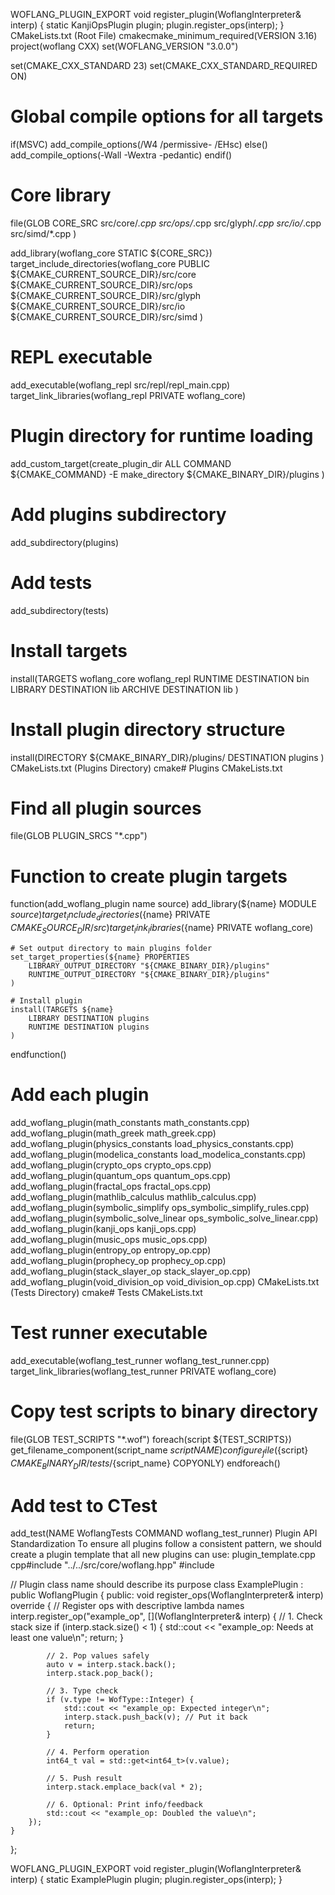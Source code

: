 WOFLANG_PLUGIN_EXPORT void register_plugin(WoflangInterpreter& interp) {
    static KanjiOpsPlugin plugin;
    plugin.register_ops(interp);
}
CMakeLists.txt (Root File)
cmakecmake_minimum_required(VERSION 3.16)
project(woflang CXX)
set(WOFLANG_VERSION "3.0.0")

set(CMAKE_CXX_STANDARD 23)
set(CMAKE_CXX_STANDARD_REQUIRED ON)

# Global compile options for all targets
if(MSVC)
    add_compile_options(/W4 /permissive- /EHsc)
else()
    add_compile_options(-Wall -Wextra -pedantic)
endif()

# Core library
file(GLOB CORE_SRC 
    src/core/*.cpp
    src/ops/*.cpp 
    src/glyph/*.cpp 
    src/io/*.cpp 
    src/simd/*.cpp
)

add_library(woflang_core STATIC ${CORE_SRC})
target_include_directories(woflang_core PUBLIC 
    ${CMAKE_CURRENT_SOURCE_DIR}/src/core
    ${CMAKE_CURRENT_SOURCE_DIR}/src/ops
    ${CMAKE_CURRENT_SOURCE_DIR}/src/glyph
    ${CMAKE_CURRENT_SOURCE_DIR}/src/io
    ${CMAKE_CURRENT_SOURCE_DIR}/src/simd
)

# REPL executable
add_executable(woflang_repl src/repl/repl_main.cpp)
target_link_libraries(woflang_repl PRIVATE woflang_core)

# Plugin directory for runtime loading
add_custom_target(create_plugin_dir ALL
    COMMAND ${CMAKE_COMMAND} -E make_directory ${CMAKE_BINARY_DIR}/plugins
)

# Add plugins subdirectory
add_subdirectory(plugins)

# Add tests
add_subdirectory(tests)

# Install targets
install(TARGETS woflang_core woflang_repl
    RUNTIME DESTINATION bin
    LIBRARY DESTINATION lib
    ARCHIVE DESTINATION lib
)

# Install plugin directory structure
install(DIRECTORY ${CMAKE_BINARY_DIR}/plugins/
    DESTINATION plugins
)
CMakeLists.txt (Plugins Directory)
cmake# Plugins CMakeLists.txt

# Find all plugin sources
file(GLOB PLUGIN_SRCS "*.cpp")

# Function to create plugin targets
function(add_woflang_plugin name source)
    add_library(${name} MODULE ${source})
    target_include_directories(${name} PRIVATE ${CMAKE_SOURCE_DIR}/src)
    target_link_libraries(${name} PRIVATE woflang_core)
    
    # Set output directory to main plugins folder
    set_target_properties(${name} PROPERTIES
        LIBRARY_OUTPUT_DIRECTORY "${CMAKE_BINARY_DIR}/plugins"
        RUNTIME_OUTPUT_DIRECTORY "${CMAKE_BINARY_DIR}/plugins"
    )
    
    # Install plugin
    install(TARGETS ${name} 
        LIBRARY DESTINATION plugins
        RUNTIME DESTINATION plugins
    )
endfunction()

# Add each plugin
add_woflang_plugin(math_constants math_constants.cpp)
add_woflang_plugin(math_greek math_greek.cpp)
add_woflang_plugin(physics_constants load_physics_constants.cpp)
add_woflang_plugin(modelica_constants load_modelica_constants.cpp)
add_woflang_plugin(crypto_ops crypto_ops.cpp)
add_woflang_plugin(quantum_ops quantum_ops.cpp)
add_woflang_plugin(fractal_ops fractal_ops.cpp)
add_woflang_plugin(mathlib_calculus mathlib_calculus.cpp)
add_woflang_plugin(symbolic_simplify ops_symbolic_simplify_rules.cpp)
add_woflang_plugin(symbolic_solve_linear ops_symbolic_solve_linear.cpp)
add_woflang_plugin(kanji_ops kanji_ops.cpp)
add_woflang_plugin(music_ops music_ops.cpp)
add_woflang_plugin(entropy_op entropy_op.cpp)
add_woflang_plugin(prophecy_op prophecy_op.cpp)
add_woflang_plugin(stack_slayer_op stack_slayer_op.cpp)
add_woflang_plugin(void_division_op void_division_op.cpp)
CMakeLists.txt (Tests Directory)
cmake# Tests CMakeLists.txt

# Test runner executable
add_executable(woflang_test_runner woflang_test_runner.cpp)
target_link_libraries(woflang_test_runner PRIVATE woflang_core)

# Copy test scripts to binary directory
file(GLOB TEST_SCRIPTS "*.wof")
foreach(script ${TEST_SCRIPTS})
    get_filename_component(script_name ${script} NAME)
    configure_file(${script} ${CMAKE_BINARY_DIR}/tests/${script_name} COPYONLY)
endforeach()

# Add test to CTest
add_test(NAME WoflangTests COMMAND woflang_test_runner)
Plugin API Standardization
To ensure all plugins follow a consistent pattern, we should create a plugin template that all new plugins can use:
plugin_template.cpp
cpp#include "../../src/core/woflang.hpp"
#include <iostream>

// Plugin class name should describe its purpose
class ExamplePlugin : public WoflangPlugin {
public:
    void register_ops(WoflangInterpreter& interp) override {
        // Register ops with descriptive lambda names
        interp.register_op("example_op", [](WoflangInterpreter& interp) {
            // 1. Check stack size
            if (interp.stack.size() < 1) {
                std::cout << "example_op: Needs at least one value\n";
                return;
            }
            
            // 2. Pop values safely
            auto v = interp.stack.back();
            interp.stack.pop_back();
            
            // 3. Type check
            if (v.type != WofType::Integer) {
                std::cout << "example_op: Expected integer\n";
                interp.stack.push_back(v); // Put it back
                return;
            }
            
            // 4. Perform operation
            int64_t val = std::get<int64_t>(v.value);
            
            // 5. Push result
            interp.stack.emplace_back(val * 2);
            
            // 6. Optional: Print info/feedback
            std::cout << "example_op: Doubled the value\n";
        });
    }
};

WOFLANG_PLUGIN_EXPORT void register_plugin(WoflangInterpreter& interp) {
    static ExamplePlugin plugin;
    plugin.register_ops(interp);
}
